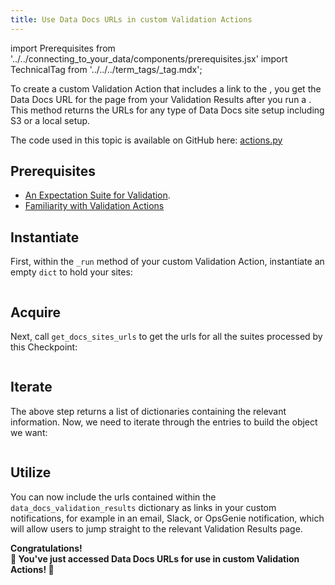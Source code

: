```yaml
---
title: Use Data Docs URLs in custom Validation Actions
---
```

import Prerequisites from '../../connecting_to_your_data/components/prerequisites.jsx'
import TechnicalTag from '../../../term_tags/_tag.mdx';

To create a custom Validation Action that includes a link to the <TechnicalTag tag="data_docs" text="Data Docs"/>,
you get the Data Docs URL for the <TechnicalTag tag="validation_result" text="Validation Results"/> page from your Validation Results after you run a <TechnicalTag tag="checkpoint" text="Checkpoint"/>. This method returns the URLs for any type of Data Docs site setup including S3 or a local setup.

The code used in this topic is available on GitHub here: [actions.py](https://github.com/great-expectations/great_expectations/blob/26e855271092fe365c62fc4934e6713529c8989d/great_expectations/checkpoint/actions.py#L1085-L1096)

## Prerequisites

<Prerequisites>

  - [An Expectation Suite for Validation](/docs/guides/expectations/how_to_create_and_edit_expectations_with_instant_feedback_from_a_sample_batch_of_data).
  - [Familiarity with Validation Actions](../../../terms/action.md)

</Prerequisites>

## Instantiate

First, within the `_run` method of your custom Validation Action, instantiate an empty `dict` to hold your sites:

```python name="great_expectations/checkpoint/actions.py empty dict"
```

## Acquire

Next, call `get_docs_sites_urls` to get the urls for all the suites processed by this Checkpoint:

```python name="great_expectations/checkpoint/actions.py get_docs_sites_urls"
```


## Iterate

The above step returns a list of dictionaries containing the relevant information. Now, we need to iterate through the entries to build the object we want:

```python name="great_expectations/checkpoint/actions.py iterate"
```

## Utilize

You can now include the urls contained within the `data_docs_validation_results` dictionary as links in your custom notifications, for example in an email, Slack, or OpsGenie notification, which will allow users to jump straight to the relevant Validation Results page.

<div style={{"text-align":"center"}}>
<p style={{"color":"#8784FF","font-size":"1.4em"}}><b>
Congratulations!<br/>&#127881; You've just accessed Data Docs URLs for use in custom Validation Actions! &#127881;
</b></p>
</div>
